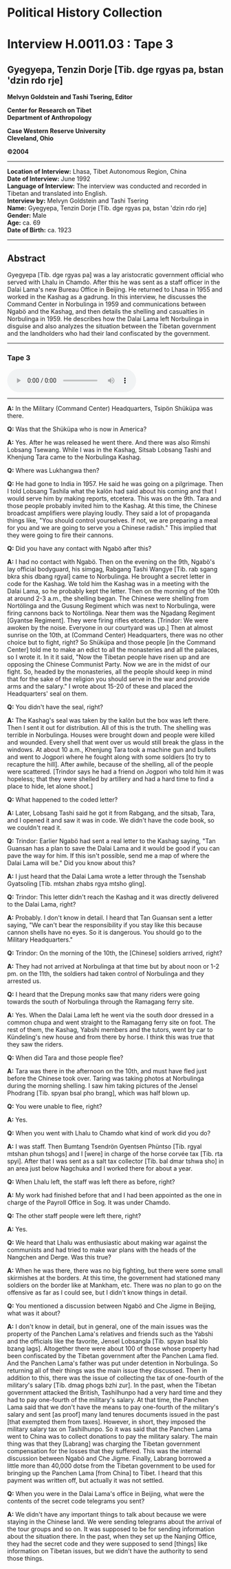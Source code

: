 # Political History Collection  
# Interview H.0011.03 : Tape 3  
##  Gyegyepa, Tenzin Dorje [Tib. dge rgyas pa, bstan 'dzin rdo rje]  
  
**Melvyn Goldstein and Tashi Tsering, Editor**  

**Center for Research on Tibet**  
**Department of Anthropology**  

**Case Western Reserve University**  
**Cleveland, Ohio**  

**©2004**  

---  
**Location of Interview:** Lhasa, Tibet Autonomous Region, China  
**Date of Interview:** June 1992  
**Language of Interview:** The interview was conducted and recorded in Tibetan and translated into English.  
**Interview by:** Melvyn Goldstein and Tashi Tsering  
**Name:** Gyegyepa, Tenzin Dorje [Tib. dge rgyas pa, bstan 'dzin rdo rje]  
**Gender:** Male  
**Age:** ca. 69  
**Date of Birth:** ca. 1923  
  
---  
## Abstract  

 Gyegyepa [Tib. dge rgyas pa] was a lay aristocratic government official who served with Lhalu in Chamdo. After this he was sent as a staff officer in the Dalai Lama's new Bureau Office in Beijing. He returned to Lhasa in 1955 and worked in the Kashag as a gadrung. In this interview, he discusses the Command Center in Norbulinga in 1959 and communications between Ngabö and the Kashag, and then details the shelling and casualties in Norbulinga in 1959. He describes how the Dalai Lama left Norbulinga in disguise and also analyzes the situation between the Tibetan government and the landholders who had their land confiscated by the government.   

---  
### Tape 3  

<audio controls>
<source src="https://tile.loc.gov/storage-services/service/asian/asiantoha/H_0011_03/H_0011_03.mp3" type="audio/mp3">
Your browser does not support the audio element.
</audio>  

---

**A:**  In the Military (Command Center) Headquarters, Tsipön Shüküpa was there.   

**Q:**  Was that the Shüküpa who is now in America?   

**A:**  Yes. After he was released he went there. And there was also Rimshi Lobsang Tsewang. While I was in the Kashag, Sitsab Lobsang Tashi and Khenjung Tara came to the Norbulinga Kashag.   

**Q:**  Where was Lukhangwa then?   

**Q:**  He had gone to India in 1957. He said he was going on a pilgrimage. Then I told Lobsang Tashila what the kalön had said about his coming and that I would serve him by making reports, etcetera. This was on the 9th. Tara and those people probably invited him to the Kashag. At this time, the Chinese broadcast amplifiers were playing loudly. They said a lot of propaganda things like, "You should control yourselves. If not, we are preparing a meal for you and we are going to serve you a Chinese radish." This implied that they were going to fire their cannons.   

**Q:**  Did you have any contact with Ngabö after this?   

**A:**  I had no contact with Ngabö. Then on the evening on the 9th, Ngabö's lay official bodyguard, his simgag, Rabgang Tashi Wangye [Tib. rab sgang bkra shis dbang rgyal] came to Norbulinga. He brought a secret letter in code for the Kashag. We told him the Kashag was in a meeting with the Dalai Lama, so he probably kept the letter. Then on the morning of the 10th at around 2-3 a.m., the shelling began. The Chinese were shelling from Nortölinga and the Gusung Regiment which was next to Norbulinga, were firing cannons back to Nortölinga. Near them was the Ngadang Regiment [Gyantse Regiment]. They were firing rifles etcetera. [Trindor: We were awoken by the noise. Everyone in our courtyard was up.] Then at almost sunrise on the 10th, at (Command Center) Headquarters, there was no other choice but to fight, right? So Shüküpa and those people [in the Command Center] told me to make an edict to all the monasteries and all the palaces, so I wrote it. In it it said, "Now the Tibetan people have risen up and are opposing the Chinese Communist Party. Now we are in the midst of our fight. So, headed by the monasteries, all the people should keep in mind that for the sake of the religion you should serve in the war and provide arms and the salary." I wrote about 15-20 of these and placed the Headquarters' seal on them.   

**Q:**  You didn't have the seal, right?   

**A:**  The Kashag's seal was taken by the kalön but the box was left there. Then I sent it out for distribution. All of this is the truth. The shelling was terrible in Norbulinga. Houses were brought down and people were killed and wounded. Every shell that went over us would still break the glass in the windows. At about 10 a.m., Khenjung Tara took a machine gun and bullets and went to Jogpori where he fought along with some soldiers [to try to recapture the hill]. After awhile, because of the shelling, all of the people were scattered. [Trindor says he had a friend on Jogpori who told him it was hopeless; that they were shelled by artillery and had a hard time to find a place to hide, let alone shoot.]   

**Q:**  What happened to the coded letter?   

**A:**  Later, Lobsang Tashi said he got it from Rabgang, and the sitsab, Tara, and I opened it and saw it was in code. We didn't have the code book, so we couldn't read it.   

**Q:**  Trindor: Earlier Ngabö had sent a real letter to the Kashag saying, "Tan Guansan has a plan to save the Dalai Lama and it would be good if you can pave the way for him. If this isn't possible, send me a map of where the Dalai Lama will be." Did you know about this?   

**A:**  I just heard that the Dalai Lama wrote a letter through the Tsenshab Gyatsoling [Tib. mtshan zhabs rgya mtsho gling].   

**Q:**  Trindor: This letter didn't reach the Kashag and it was directly delivered to the Dalai Lama, right?   

**A:**  Probably. I don't know in detail. I heard that Tan Guansan sent a letter saying, "We can't bear the responsibility if you stay like this because cannon shells have no eyes. So it is dangerous. You should go to the Military Headquarters."   

**Q:**  Trindor: On the morning of the 10th, the [Chinese] soldiers arrived, right?   

**A:**  They had not arrived at Norbulinga at that time but by about noon or 1-2 pm. on the 11th, the soldiers had taken control of Norbulinga and they arrested us.   

**Q:**  I heard that the Drepung monks saw that many riders were going towards the south of Norbulinga through the Ramagang ferry site.   

**A:**  Yes. When the Dalai Lama left he went via the south door dressed in a common chupa and went straight to the Ramagang ferry site on foot. The rest of them, the Kashag, Yabshi members and the tutors, went by car to Kündeling's new house and from there by horse. I think this was true that they saw the riders.   

**Q:**  When did Tara and those people flee?   

**A:**  Tara was there in the afternoon on the 10th, and must have fled just before the Chinese took over. Taring was taking photos at Norbulinga during the morning shelling. I saw him taking pictures of the Jensel Phodrang [Tib. spyan bsal pho brang], which was half blown up.   

**Q:**  You were unable to flee, right?   

**A:**  Yes.   

**Q:**  When you went with Lhalu to Chamdo what kind of work did you do?   

**A:**  I was staff. Then Bumtang Tsendrön Gyentsen Phüntso [Tib. rgyal mtshan phun tshogs] and I [were] in charge of the horse corvée tax [Tib. rta spyi]. After that I was sent as a salt tax collector [Tib. bal dmar tshwa sho] in an area just below Nagchuka and I worked there for about a year.   

**Q:**  When Lhalu left, the staff was left there as before, right?   

**A:**  My work had finished before that and I had been appointed as the one in charge of the Payroll Office in Sog. It was under Chamdo.   

**Q:**  The other staff people were left there, right?   

**A:**  Yes.   

**Q:**  We heard that Lhalu was enthusiastic about making war against the communists and had tried to make war plans with the heads of the Nangchen and Derge. Was this true?   

**A:**  When he was there, there was no big fighting, but there were some small skirmishes at the borders. At this time, the government had stationed many soldiers on the border like at Mankham, etc. There was no plan to go on the offensive as far as I could see, but I didn't know things in detail.   

**Q:**  You mentioned a discussion between Ngabö and Che Jigme in Beijing, what was it about?   

**A:**  I don't know in detail, but in general, one of the main issues was the property of the Panchen Lama's relatives and friends such as the Yabshi and the officials like the favorite, Jensel Lobsangla [Tib. spyan bsal blo bzang lags]. Altogether there were about 100 of those whose property had been confiscated by the Tibetan government after the Panchen Lama fled. And the Panchen Lama's father was put under detention in Norbulinga. So returning all of their things was the main issue they discussed. Then in addition to this, there was the issue of collecting the tax of one-fourth of the military's salary [Tib. dmag phogs bzhi zur]. In the past, when the Tibetan government attacked the British, Tashilhunpo had a very hard time and they had to pay one-fourth of the military's salary. At that time, the Panchen Lama said that we don't have the means to pay one-fourth of the military's salary and sent [as proof] many land tenures documents issued in the past [that exempted them from taxes]. However, in short, they imposed the military salary tax on Tashilhunpo. So it was said that the Panchen Lama went to China was to collect donations to pay the military salary. The main thing was that they [Labrang] was charging the Tibetan government compensation for the losses that they suffered. This was the internal discussion between Ngabö and Che Jigme. Finally, Labrang borrowed a little more than 40,000 dotse from the Tibetan government to be used for bringing up the Panchen Lama [from China] to Tibet. I heard that this payment was written off, but actually it was not settled.   

**Q:**  When you were in the Dalai Lama's office in Beijing, what were the contents of the secret code telegrams you sent?   

**A:**  We didn't have any important things to talk about because we were staying in the Chinese land. We were sending telegrams about the arrival of the tour groups and so on. It was supposed to be for sending information about the situation there. In the past, when they set up the Nanjing Office, they had the secret code and they were supposed to send [things] like information on Tibetan issues, but we didn't have the authority to send those things.   

